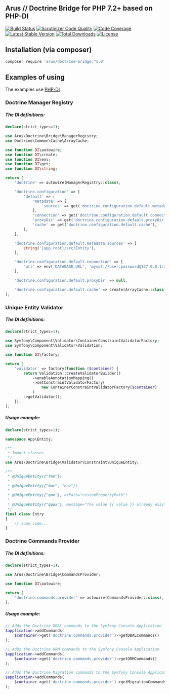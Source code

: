 ## Arus // Doctrine Bridge for PHP 7.2+ based on PHP-DI

[![Build Status](https://scrutinizer-ci.com/g/autorusltd/doctrine-bridge/badges/build.png?b=master)](https://scrutinizer-ci.com/g/autorusltd/doctrine-bridge/build-status/master)
[![Scrutinizer Code Quality](https://scrutinizer-ci.com/g/autorusltd/doctrine-bridge/badges/quality-score.png?b=master)](https://scrutinizer-ci.com/g/autorusltd/doctrine-bridge/?branch=master)
[![Code Coverage](https://scrutinizer-ci.com/g/autorusltd/doctrine-bridge/badges/coverage.png?b=master)](https://scrutinizer-ci.com/g/autorusltd/doctrine-bridge/?branch=master)
[![Latest Stable Version](https://poser.pugx.org/arus/doctrine-bridge/v/stable)](https://packagist.org/packages/arus/doctrine-bridge)
[![Total Downloads](https://poser.pugx.org/arus/doctrine-bridge/downloads)](https://packagist.org/packages/arus/doctrine-bridge)
[![License](https://poser.pugx.org/arus/doctrine-bridge/license)](https://packagist.org/packages/arus/doctrine-bridge)

## Installation (via composer)

```bash
composer require 'arus/doctrine-bridge:^1.0'
```

## Examples of using

The examples use [PHP-DI](http://php-di.org/)

### Doctrine Manager Registry

##### The DI definitions:

```php
declare(strict_types=1);

use Arus\Doctrine\Bridge\ManagerRegistry;
use Doctrine\Common\Cache\ArrayCache;

use function DI\autowire;
use function DI\create;
use function DI\env;
use function DI\get;
use function DI\string;

return [
    'doctrine' => autowire(ManagerRegistry::class),

    'doctrine.configuration' => [
        'default' => [
            'metadata' => [
                'sources' => get('doctrine.configuration.default.metadata.sources'),
            ],
            'connection' => get('doctrine.configuration.default.connection'),
            'proxyDir' => get('doctrine.configuration.default.proxyDir'),
            'cache' => get('doctrine.configuration.default.cache'),
        ],
    ],

    'doctrine.configuration.default.metadata.sources' => [
        string('{app.root}/src/Entity'),
    ],

    'doctrine.configuration.default.connection' => [
        'url' => env('DATABASE_URL', 'mysql://user:password@127.0.0.1:3306/acme'),
    ],

    'doctrine.configuration.default.proxyDir' => null,

    'doctrine.configuration.default.cache' => create(ArrayCache::class),
];
```

### Unique Entity Validator

##### The DI definitions:

```php
declare(strict_types=1);

use Symfony\Component\Validator\ContainerConstraintValidatorFactory;
use Symfony\Component\Validator\Validation;

use function DI\factory;

return [
    'validator' => factory(function ($container) {
        return Validation::createValidatorBuilder()
            ->enableAnnotationMapping()
            ->setConstraintValidatorFactory(
                new ContainerConstraintValidatorFactory($container)
            )
        ->getValidator();
    }),
];
```

##### Usage example:

```php
declare(strict_types=1);

namespace App\Entity;

/**
 * Import classes
 */
use Arus\Doctrine\Bridge\Validator\Constraint\UniqueEntity;

/**
 * @UniqueEntity({"foo"})
 * 
 * @UniqueEntity({"bar", "baz"})
 * 
 * @UniqueEntity({"qux"}, atPath="customPropertyPath")
 * 
 * @UniqueEntity({"quux"}, message="The value {{ value }} already exists!")
 */
final class Entry
{
    // some code...
}
```

### Doctrine Commands Provider

##### The DI definitions:

```php
declare(strict_types=1);

use Arus\Doctrine\Bridge\CommandsProvider;

use function DI\autowire;

return [
    'doctrine.commands.provider' => autowire(CommandsProvider::class),
];
```

##### Usage example:

```php
// Adds the Doctrine DBAL commands to the Symfony Console Application
$application->addCommands(
    $container->get('doctrine.commands.provider')->getDBALCommands()
);

// Adds the Doctrine ORM commands to the Symfony Console Application
$application->addCommands(
    $container->get('doctrine.commands.provider')->getORMCommands()
);

// Adds the Doctrine Migration commands to the Symfony Console Application
$application->addCommands(
    $container->get('doctrine.commands.provider')->getMigrationCommands()
);
```
